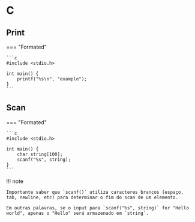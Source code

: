 # C

## Print

=== "Formated"

    ```c
    #include <stdio.h>

    int main() {
        printf("%s\n", "example");
    }
    ```

## Scan

=== "Formated"

    ```c
    #include <stdio.h>

    int main() {
        char string[100];
        scanf("%s", string);
    }
    ```

!!! note

    Importante saber que `scanf()` utiliza caracteres brancos (espaço, tab, newline, etc) para determinar o fim do scan de um elemento.  

    Em outras palavras, se o input para `scanf("%s", string)` for "Hello world", apenas o "Hello" será armazenado em `string`.